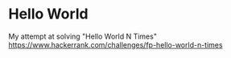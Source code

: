 Hello World
==========

My attempt at solving "Hello World N Times"
https://www.hackerrank.com/challenges/fp-hello-world-n-times
